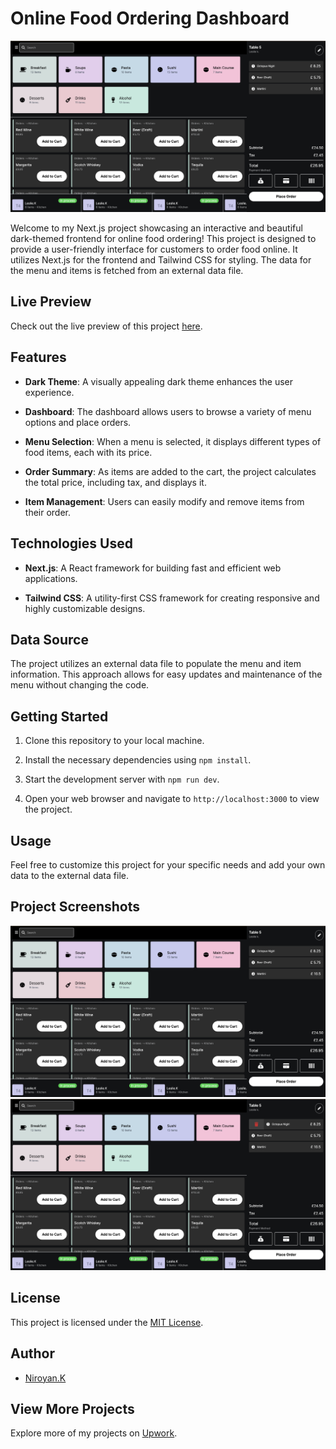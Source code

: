 # Online Food Ordering Dashboard

![Project Preview](./Img/sample.png)

Welcome to my Next.js project showcasing an interactive and beautiful dark-themed frontend for online food ordering! This project is designed to provide a user-friendly interface for customers to order food online. It utilizes Next.js for the frontend and Tailwind CSS for styling. The data for the menu and items is fetched from an external data file.

## Live Preview

Check out the live preview of this project [here](https://menu-gmi1a948h-yanniro2.vercel.app/).

## Features

- **Dark Theme**: A visually appealing dark theme enhances the user experience.

- **Dashboard**: The dashboard allows users to browse a variety of menu options and place orders.

- **Menu Selection**: When a menu is selected, it displays different types of food items, each with its price.

- **Order Summary**: As items are added to the cart, the project calculates the total price, including tax, and displays it.

- **Item Management**: Users can easily modify and remove items from their order.

## Technologies Used

- **Next.js**: A React framework for building fast and efficient web applications.

- **Tailwind CSS**: A utility-first CSS framework for creating responsive and highly customizable designs.

## Data Source

The project utilizes an external data file to populate the menu and item information. This approach allows for easy updates and maintenance of the menu without changing the code.

## Getting Started

1. Clone this repository to your local machine.

2. Install the necessary dependencies using `npm install`.

3. Start the development server with `npm run dev`.

4. Open your web browser and navigate to `http://localhost:3000` to view the project.

## Usage

Feel free to customize this project for your specific needs and add your own data to the external data file.

## Project Screenshots

![Screenshot 1](./Img/sample.png)
![Screenshot 2](./Img/edit-page.png)

## License

This project is licensed under the [MIT License](LICENSE).

## Author

- [Niroyan.K](https://github.com/yanniro2)

## View More Projects

Explore more of my projects on [Upwork](https://www.upwork.com/fl/niroyank).
